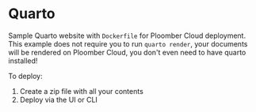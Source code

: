# Quarto

Sample Quarto website with `Dockerfile` for Ploomber Cloud deployment. This example
does not require you to run `quarto render`, your documents will be rendered on
Ploomber Cloud, you don't even need to have quarto installed!

To deploy:

1. Create a zip file with all your contents
2. Deploy via the UI or CLI